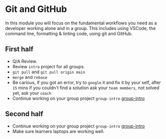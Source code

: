 # Git and GitHub

In this module you will focus on the fundamental workflows you need as a
developer working alone and in a group. This includes using VSCode, the command
line, formatting & linting code, using git and GitHub.

## First half

- Q/A Review.
- Review `intro` project for all groups.
- `git pull` and `git pull origin main`
- `merge` and `rebase`
- Be carious, if you got an error, try to `google` it and fix it by your self,
  after `15` mins if you couldn't find a solution ask your `team members`, not
  solved yet, ask your `coach`
- Continue working on your group project `group-intro`
  [group-intro](../deliverables/group-introduction.md)

## Second half

- Continue working on your group project `group-intro`
  [group-intro](../deliverables/group-introduction.md)
- Make sure learners laptops are working well.

